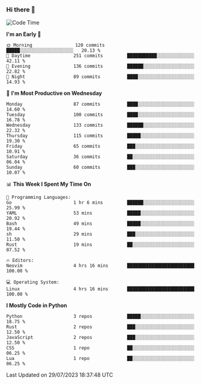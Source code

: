 ### Hi there 👋
<!--START_SECTION:waka-->
![Code Time](http://img.shields.io/badge/Code%20Time-132%20hrs%2058%20mins-blue)

**I'm an Early 🐤** 

```text
🌞 Morning                120 commits         █████░░░░░░░░░░░░░░░░░░░░   20.13 % 
🌆 Daytime                251 commits         ███████████░░░░░░░░░░░░░░   42.11 % 
🌃 Evening                136 commits         ██████░░░░░░░░░░░░░░░░░░░   22.82 % 
🌙 Night                  89 commits          ████░░░░░░░░░░░░░░░░░░░░░   14.93 % 
```
📅 **I'm Most Productive on Wednesday** 

```text
Monday                   87 commits          ████░░░░░░░░░░░░░░░░░░░░░   14.60 % 
Tuesday                  100 commits         ████░░░░░░░░░░░░░░░░░░░░░   16.78 % 
Wednesday                133 commits         ██████░░░░░░░░░░░░░░░░░░░   22.32 % 
Thursday                 115 commits         █████░░░░░░░░░░░░░░░░░░░░   19.30 % 
Friday                   65 commits          ███░░░░░░░░░░░░░░░░░░░░░░   10.91 % 
Saturday                 36 commits          ██░░░░░░░░░░░░░░░░░░░░░░░   06.04 % 
Sunday                   60 commits          ███░░░░░░░░░░░░░░░░░░░░░░   10.07 % 
```


📊 **This Week I Spent My Time On** 

```text
💬 Programming Languages: 
Go                       1 hr 6 mins         ██████░░░░░░░░░░░░░░░░░░░   25.99 % 
YAML                     53 mins             █████░░░░░░░░░░░░░░░░░░░░   20.92 % 
Bash                     49 mins             █████░░░░░░░░░░░░░░░░░░░░   19.44 % 
sh                       29 mins             ███░░░░░░░░░░░░░░░░░░░░░░   11.50 % 
Rust                     19 mins             ██░░░░░░░░░░░░░░░░░░░░░░░   07.52 % 

🔥 Editors: 
Neovim                   4 hrs 16 mins       █████████████████████████   100.00 % 

💻 Operating System: 
Linux                    4 hrs 16 mins       █████████████████████████   100.00 % 
```

**I Mostly Code in Python** 

```text
Python                   3 repos             █████░░░░░░░░░░░░░░░░░░░░   18.75 % 
Rust                     2 repos             ███░░░░░░░░░░░░░░░░░░░░░░   12.50 % 
JavaScript               2 repos             ███░░░░░░░░░░░░░░░░░░░░░░   12.50 % 
CSS                      1 repo              ██░░░░░░░░░░░░░░░░░░░░░░░   06.25 % 
Lua                      1 repo              ██░░░░░░░░░░░░░░░░░░░░░░░   06.25 % 
```




 Last Updated on 29/07/2023 18:37:48 UTC
<!--END_SECTION:waka-->

<!--
**YoganshSharma/YoganshSharma** is a ✨ _special_ ✨ repository because its `README.md` (this file) appears on your GitHub profile.

Here are some ideas to get you started:

- 🔭 I’m currently working on ...
- 🌱 I’m currently learning ...
- 👯 I’m looking to collaborate on ...
- 🤔 I’m looking for help with ...
- 💬 Ask me about ...
- 📫 How to reach me: ...
- 😄 Pronouns: ...
- ⚡ Fun fact: ...
-->
